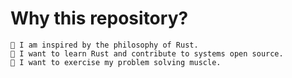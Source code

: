 
# Why this repository? 
    🦀 I am inspired by the philosophy of Rust. 
    🦀 I want to learn Rust and contribute to systems open source.
    🦀 I want to exercise my problem solving muscle.

